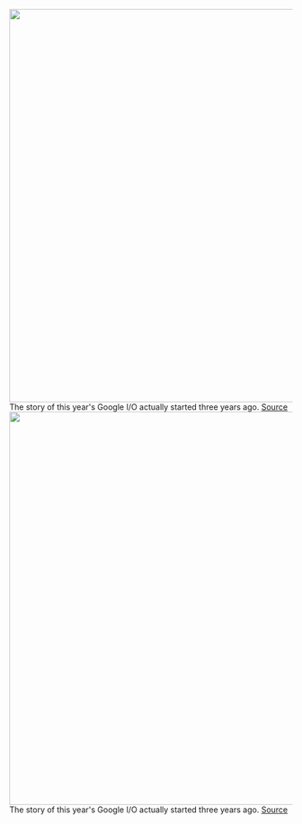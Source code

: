 <img src='https://cdn.vox-cdn.com/thumbor/TvstbztCXynOaRpAlD2-rHZ3qT0=/0x0:3000x2000/1200x675/filters:focal(1260x760:1740x1240)/cdn.vox-cdn.com/uploads/chorus_image/image/70857874/VRG_ILLO_5214_GoogleIO_2022.0.jpg' width='700px' /><br/>
The story of this year's Google I/O actually started three years ago.
<a href='https://www.theverge.com/23065820/google-io-ambient-computing-pixel-android-phones-watches-software'> Source <a/><img src='https://cdn.vox-cdn.com/thumbor/TvstbztCXynOaRpAlD2-rHZ3qT0=/0x0:3000x2000/1200x675/filters:focal(1260x760:1740x1240)/cdn.vox-cdn.com/uploads/chorus_image/image/70857874/VRG_ILLO_5214_GoogleIO_2022.0.jpg' width='700px' /><br/>
The story of this year's Google I/O actually started three years ago.
<a href='https://www.theverge.com/23065820/google-io-ambient-computing-pixel-android-phones-watches-software'> Source <a/>
